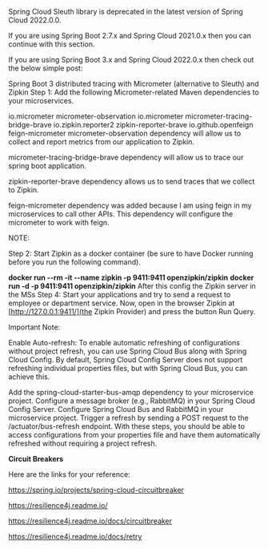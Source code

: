 Spring Cloud Sleuth library is deprecated in the latest version of Spring Cloud 2022.0.0.

If you are using Spring Boot 2.7.x and Spring Cloud 2021.0.x then you can continue with this section.

If you are using Spring Boot 3.x and Spring Cloud 2022.0.x then check out the below simple post:

Spring Boot 3 distributed tracing with Micrometer (alternative to Sleuth) and Zipkin
Step 1:  Add the following Micrometer-related Maven dependencies to your microservices.

<dependency>
	<groupId>io.micrometer</groupId>
	<artifactId>micrometer-observation</artifactId>
</dependency>
<dependency>
	<groupId>io.micrometer</groupId>
	<artifactId>micrometer-tracing-bridge-brave</artifactId>
</dependency>
<dependency>
	<groupId>io.zipkin.reporter2</groupId>
	<artifactId>zipkin-reporter-brave</artifactId>
</dependency>
<dependency>
	<groupId>io.github.openfeign</groupId>
	<artifactId>feign-micrometer</artifactId>
</dependency>
micrometer-observation dependency will allow us to collect and report metrics from our application to Zipkin.

micrometer-tracing-bridge-brave dependency will allow us to trace our spring boot application.

zipkin-reporter-brave dependency allows us to send traces that we collect to Zipkin.

feign-micrometer dependency was added because I am using feign in my microservices to call other APIs. This dependency will configure the micrometer to work with feign.



NOTE:


Step 2: Start Zipkin as a docker container (be sure to have Docker running before you run the following command).

**docker run --rm -it --name zipkin -p 9411:9411 openzipkin/zipkin**
**docker run -d -p 9411:9411 openzipkin/zipkin**
After this config the Zipkin server in the MSs 
Step 4: Start your applications and try to send a request to employee or department service. Now, open 
in the browser Zipkin at [http://127.0.0.1:9411/](the Zipkin Provider) and press the button Run Query.

Important Note:

Enable Auto-refresh:
To enable automatic refreshing of configurations without project refresh, you can use Spring Cloud Bus along with Spring Cloud Config. By default, Spring Cloud Config Server does not support refreshing individual properties files, but with Spring Cloud Bus, you can achieve this.

Add the spring-cloud-starter-bus-amqp dependency to your microservice project.
Configure a message broker (e.g., RabbitMQ) in your Spring Cloud Config Server.
Configure Spring Cloud Bus and RabbitMQ in your microservice project.
Trigger a refresh by sending a POST request to the /actuator/bus-refresh endpoint.
With these steps, you should be able to access configurations from your properties file and have them automatically refreshed 
without requiring a project refresh.

**Circuit Breakers**

Here are the links for your reference:

https://spring.io/projects/spring-cloud-circuitbreaker

https://resilience4j.readme.io/

https://resilience4j.readme.io/docs/circuitbreaker

https://resilience4j.readme.io/docs/retry